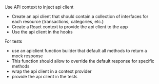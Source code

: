 Use API context to inject api client

- Create an api client that should contain a collection of interfaces for each resource (transactions, categories, etc.)
- Create a React context to provide the api client to the app
- Use the api client in the hooks

For tests

- use an apiclient function builder that default all methods to return a mock response
- This function should allow to override the default response for specific methods
- wrap the api client in a context provider
- provide the api client in the tests

